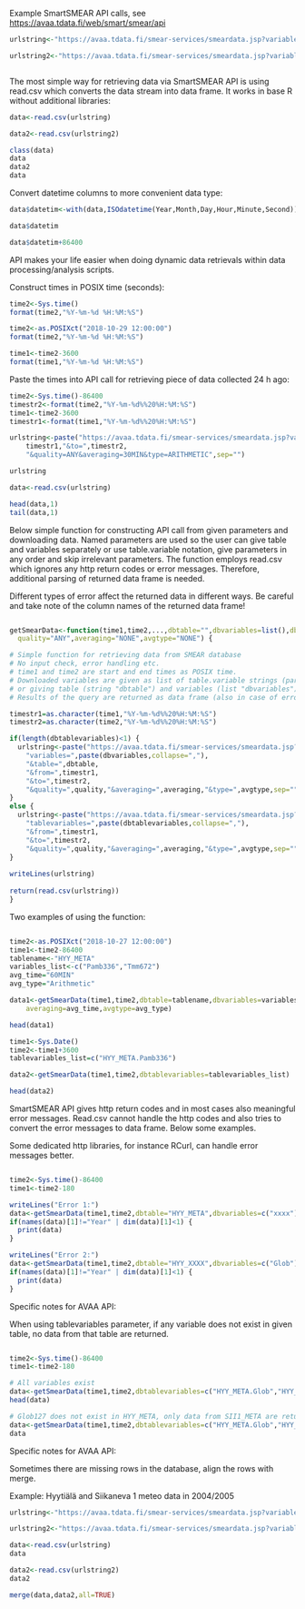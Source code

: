 Example SmartSMEAR API calls, see https://avaa.tdata.fi/web/smart/smear/api


```R
urlstring<-"https://avaa.tdata.fi/smear-services/smeardata.jsp?variables=Pamb0,UV_B&table=HYY_META&from=2016-04-11%2000:00:00&to=2016-04-11%2000:10:00&quality=ANY&averaging=NONE&type=NONE"

urlstring2<-"https://avaa.tdata.fi/smear-services/smeardata.jsp?variables=Pamb0,UV_B&table=HYY_META&from=2016-04-11%2000:11:00&to=2016-04-11%2000:20:00&quality=ANY&averaging=NONE&type=NONE"



```


The most simple way for retrieving data via SmartSMEAR API is using read.csv which converts the data stream into data frame. It works in base R without additional libraries:



```R
data<-read.csv(urlstring)

data2<-read.csv(urlstring2)

class(data)
data
data2
data
```


Convert datetime columns to more convenient data type:



```R
data$datetim<-with(data,ISOdatetime(Year,Month,Day,Hour,Minute,Second))

data$datetim

data$datetim+86400
```

API makes your life easier when doing dynamic data retrievals within data processing/analysis scripts.

Construct times in POSIX time (seconds):


```R
time2<-Sys.time()
format(time2,"%Y-%m-%d %H:%M:%S")

time2<-as.POSIXct("2018-10-29 12:00:00")
format(time2,"%Y-%m-%d %H:%M:%S")

time1<-time2-3600
format(time1,"%Y-%m-%d %H:%M:%S")
```

Paste the times into API call for retrieving piece of data collected 24 h ago: 


```R
time2<-Sys.time()-86400
timestr2<-format(time2,"%Y-%m-%d%%20%H:%M:%S")
time1<-time2-3600
timestr1<-format(time1,"%Y-%m-%d%%20%H:%M:%S")

urlstring<-paste("https://avaa.tdata.fi/smear-services/smeardata.jsp?variables=T168,T672&table=HYY_META&from=",
    timestr1,"&to=",timestr2,
    "&quality=ANY&averaging=30MIN&type=ARITHMETIC",sep="")

urlstring

data<-read.csv(urlstring)

head(data,1)
tail(data,1)

```


Below simple function for constructing API call from given parameters and downloading data.
Named parameters are used so the user can give table and variables separately or use table.variable notation, give parameters in any order and skip irrelevant parameters.
The function employs read.csv which ignores any http return codes or error messages. 
Therefore, additional parsing of returned data frame is needed. 

Different types of error affect the returned data in different ways. Be careful and take note of the column names of the returned data frame!



```R

getSmearData<-function(time1,time2,...,dbtable="",dbvariables=list(),dbtablevariables=list(),
  quality="ANY",averaging="NONE",avgtype="NONE") {

# Simple function for retrieving data from SMEAR database
# No input check, error handling etc.
# time1 and time2 are start and end times as POSIX time.
# Downloaded variables are given as list of table.variable strings (parameter "dbtablevariables").
# or giving table (string "dbtable") and variables (list "dbvariables") separately.
# Results of the query are returned as data frame (also in case of error).

timestr1=as.character(time1,"%Y-%m-%d%%20%H:%M:%S")
timestr2=as.character(time2,"%Y-%m-%d%%20%H:%M:%S")

if(length(dbtablevariables)<1) {
  urlstring<-paste("https://avaa.tdata.fi/smear-services/smeardata.jsp?",
    "variables=",paste(dbvariables,collapse=","),
    "&table=",dbtable,
    "&from=",timestr1,
    "&to=",timestr2,
    "&quality=",quality,"&averaging=",averaging,"&type=",avgtype,sep="")
}
else {
  urlstring<-paste("https://avaa.tdata.fi/smear-services/smeardata.jsp?",
    "tablevariables=",paste(dbtablevariables,collapse=","),
    "&from=",timestr1,
    "&to=",timestr2,
    "&quality=",quality,"&averaging=",averaging,"&type=",avgtype,sep="")
}
    
writeLines(urlstring)
    
return(read.csv(urlstring))
}

```

Two examples of using the function:


```R

time2<-as.POSIXct("2018-10-27 12:00:00")
time1<-time2-86400
tablename<-"HYY_META"
variables_list<-c("Pamb336","Tmm672")
avg_time="60MIN"
avg_type="Arithmetic"

data1<-getSmearData(time1,time2,dbtable=tablename,dbvariables=variables_list,
    averaging=avg_time,avgtype=avg_type)

head(data1)

time1<-Sys.Date()
time2<-time1+3600
tablevariables_list=c("HYY_META.Pamb336")

data2<-getSmearData(time1,time2,dbtablevariables=tablevariables_list)

head(data2)
```


SmartSMEAR API gives http return codes and in most cases also meaningful error messages. Read.csv cannot handle the http codes and also tries to convert the error messages to data frame. Below some examples.

Some dedicated http libraries, for instance RCurl, can handle error messages better. 



```R

time2<-Sys.time()-86400
time1<-time2-180

writeLines("Error 1:")
data<-getSmearData(time1,time2,dbtable="HYY_META",dbvariables=c("xxxx"))
if(names(data)[1]!="Year" | dim(data)[1]<1) {
  print(data)
}

writeLines("Error 2:")
data<-getSmearData(time1,time2,dbtable="HYY_XXXX",dbvariables=c("Glob"))
if(names(data)[1]!="Year" | dim(data)[1]<1) {
  print(data)
}

```

Specific notes for AVAA API:

When using tablevariables parameter, if any variable does not exist in given table, no data from that table are returned.


```R

time2<-Sys.time()-86400
time1<-time2-180

# All variables exist
data<-getSmearData(time1,time2,dbtablevariables=c("HYY_META.Glob","HYY_META.Glob67","SII1_META.Glob"))
head(data)

# Glob127 does not exist in HYY_META, only data from SII1_META are returned
data<-getSmearData(time1,time2,dbtablevariables=c("HYY_META.Glob","HYY_META.Glob127","SII1_META.Glob"))
data


```

Specific notes for AVAA API:

Sometimes there are missing rows in the database, align the rows with merge.

Example: Hyytiälä and Siikaneva 1 meteo data in 2004/2005


```R
urlstring<-"https://avaa.tdata.fi/smear-services/smeardata.jsp?variables=T168&table=HYY_META&from=2004-12-31%2023:00:00&to=2005-01-01%2001:00:00&quality=ANY&averaging=30min&type=arithmetic"

urlstring2<-"https://avaa.tdata.fi/smear-services/smeardata.jsp?variables=T_a&table=SII1_META&from=2004-12-31%2023:00:00&to=2005-01-01%2001:00:00&quality=ANY&averaging=30min&type=arithmetic"

data<-read.csv(urlstring)
data

data2<-read.csv(urlstring2)
data2

merge(data,data2,all=TRUE)
```
